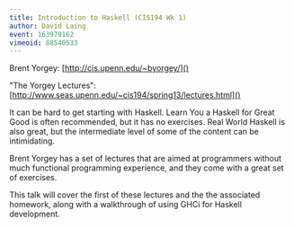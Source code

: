 ```yaml
---
title: Introduction to Haskell (CIS194 Wk 1)
author: David Laing
event: 163979162
vimeoid: 88540533
---
```


Brent Yorgey: [http://cis.upenn.edu/~byorgey/]()

"The Yorgey Lectures": [http://www.seas.upenn.edu/~cis194/spring13/lectures.html]()

It can be hard to get starting with Haskell. Learn You a Haskell for Great Good
is often recommended, but it has no exercises. Real World Haskell is also
great, but the intermediate level of some of the content can be intimidating.

Brent Yorgey has a set of lectures that are aimed at programmers without much
functional programming experience, and they come with a great set of exercises.

This talk will cover the first of these lectures and the the associated
homework, along with a walkthrough of using GHCi for Haskell development.
